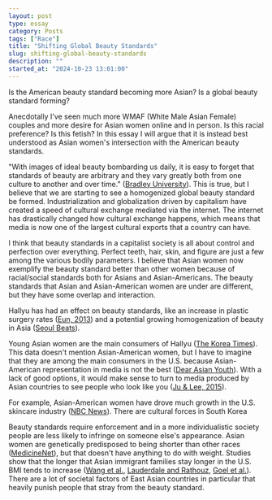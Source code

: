 ```yaml
---
layout: post
type: essay
category: Posts
tags: ["Race"]
title: "Shifting Global Beauty Standards"
slug: shifting-global-beauty-standards
description: ""
started_at: "2024-10-23 13:01:00"
---
```


Is the American beauty standard becoming more Asian? Is a global beauty standard forming?

Anecdotally I've seen much more WMAF (White Male Asian Female) couples and more desire for Asian women online and in person. Is this racial preference? Is this fetish? In this essay I will argue that it is instead best understood as Asian women's intersection with the American beauty standards.

"With images of ideal beauty bombarding us daily, it is easy to forget that standards of beauty are arbitrary and they vary greatly both from one culture to another and over time." ([Bradley University](https://www.bradley.edu/sites/bodyproject/standards/)). This is true, but I believe that we are starting to see a homogenized global beauty standard be formed. Industrialization and globalization driven by capitalism have created a speed of cultural exchange mediated via the internet. The internet has drastically changed how cultural exchange happens, which means that media is now one of the largest cultural exports that a country can have.

I think that beauty standards in a capitalist society is all about control and perfection over everything. Perfect teeth, hair, skin, and figure are just a few among the various bodily parameters. I believe that Asian women now exemplify the beauty standard better than other women because of racial/social standards both for Asians and Asian-Americans. The beauty standards that Asian and Asian-American women are under are different, but they have some overlap and interaction.

Hallyu has had an effect on beauty standards, like an increase in plastic surgery rates ([Eun, 2013](https://pmc.ncbi.nlm.nih.gov/articles/PMC3835495/)) and a potential growing homogenization of beauty in Asia ([Seoul Beats](https://seoulbeats.com/2015/04/hallyus-homogenisation-beauty-asia/)).

Young Asian women are the main consumers of Hallyu ([The Korea Times](https://www.koreatimes.co.kr/www/art/2024/02/398_303238.html)). This data doesn't mention Asian-American women, but I have to imagine that they are among the main consumers in the U.S. because Asian-American representation in media is not the best ([Dear Asian Youth](https://www.dearasianyouth.org/article/evolution-of-asian-representation-in-western-media)). With a lack of good options, it would make sense to turn to media produced by Asian countries to see people who look like you ([Ju & Lee, 2015](https://www.researchgate.net/publication/273104808_The_Korean_Wave_and_Asian_Americans_The_ethnic_meanings_of_transnational_Korean_pop_culture_in_the_USA)).

For example, Asian-American women have drove much growth in the U.S. skincare industry ([NBC News](https://www.nbcnews.com/news/asian-america/how-asian-american-women-are-driving-growth-skincare-industry-n866671)). There are cultural forces in South Korea 

Beauty standards require enforcement and in a more individualistic society people are less likely to infringe on someone else's appearance. Asian women are genetically predisposed to being shorter than other races ([MedicineNet](https://www.medicinenet.com/height_women/article.htm)), but that doesn't have anything to do with weight. Studies show that the longer that Asian immigrant families stay longer in the U.S. BMI tends to increase ([Wang et al.](https://pubmed.ncbi.nlm.nih.gov/21153765/), [Lauderdale and Rathouz](https://pubmed.ncbi.nlm.nih.gov/11033989/), [Goel et al.](https://pubmed.ncbi.nlm.nih.gov/15598917/)). There are a lot of societal factors of East Asian countries in particular that heavily punish people that stray from the beauty standard.